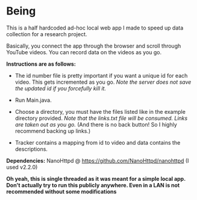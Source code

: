 # Being
This is a half hardcoded ad-hoc local web app I made to speed up data collection for a research project.

Basically, you connect the app through the browser and scroll through YouTube videos. You can record data on the videos as you go.

**Instructions are as follows:**

* The id number file is pretty important if you want a unique id for each video. This gets incremented as you go. _Note the server does not save the updated id if you forcefully kill it._

* Run Main.java.

* Choose a directory, you must have the files listed like in the example directory provided. _Note that the links.txt file will be consumed. Links are taken out as you go._ (And there is no back button! So I highly recommend backing up links.)

* Tracker contains a mapping from id to video and data contains the descriptions.

**Dependencies:** NanoHttpd @ https://github.com/NanoHttpd/nanohttpd (I used v2.2.0)

**Oh yeah, this is single threaded as it was meant for a simple local app. Don't actually try to run this publicly anywhere. Even in a LAN is not recommended without some modifications**
